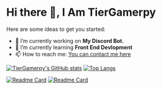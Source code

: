 # Hi there 👋, I Am TierGamerpy

Here are some ideas to get you started:

- 🔭 I’m currently working on **My Discord Bot.**
- 🌱 I’m currently learning **Front End Devlopment**
- 📫 How to reach me: [You can contact me here](https://discord.gg/F2WZJB5suZ)

[![TierGamerpy's GitHub stats](https://github-readme-stats.vercel.app/api?username=TierGamerpy&count_private=true&show_icons=true&theme=radical)](https://github.com/TierGamerpy) [![Top Langs](https://github-readme-stats.vercel.app/api/top-langs/?username=TierGamerpy&langs_count=10&layout=compact)](https://github.com/TierGamerpy)

[![Readme Card](https://github-readme-stats.vercel.app/api/pin/?username=TierGamerpy&repo=Flask-Todo-App&show_owner=True)](https://github.com/TierGamerpy/Flask-Todo-App) [![Readme Card](https://github-readme-stats.vercel.app/api/pin/?username=TierGamerpy&repo=Blog-Website-Using-Flask&show_owner=True)](https://github.com/TierGamerpy/Blog-Website-Using-Flask) 
